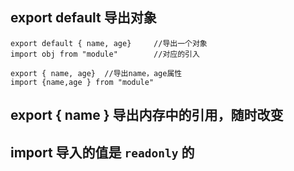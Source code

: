 ## export default 导出对象



```
export default { name, age}		//导出一个对象			
import obj from "module"		//对应的引入

export { name, age}	 //导出name，age属性
import {name,age } from "module"
```



## export   { name } 导出内存中的引用，随时改变





## import 导入的值是 `readonly` 的